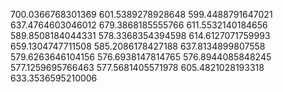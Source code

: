 700.0366768301369
601.5389278928648
599.4488791647021
637.4764603046012
679.3868185555766
611.5532140184656
589.8508184044331
578.3368354394598
614.6127071759993
659.1304747711508
585.2086178427188
637.8134899807558
579.6263646104156
576.6938147814765
576.8944085848245
577.1259695766463
577.5681405571978
605.4821028193318
633.3536595210006